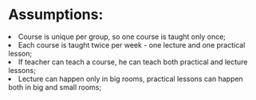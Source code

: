<H1>Assumptions:</H1>
<li>Course is unique per group, so one course is taught only once; </li>
<li>Each course is taught twice per week - one lecture and one practical lesson;</li>
<li>If teacher can teach a course, he can teach both practical and lecture lessons;</li>
<li>Lecture can happen only in big rooms, practical lessons can happen both in big and small rooms;</li>